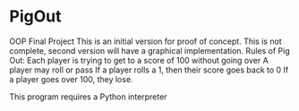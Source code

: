 # PigOut
OOP Final Project
This is an initial version for proof of concept. 
This is not complete, second version will have a graphical implementation.
Rules of Pig Out:
Each player is trying to get to a score of 100 without going over
A player may roll or pass
If a player rolls a 1, then their score goes back to 0
If a player goes over 100, they lose.

This program requires a Python interpreter
